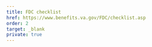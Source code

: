 ```yaml
---
title: FDC checklist
href: https://www.benefits.va.gov/FDC/checklist.asp
order: 2
target: _blank
private: true
---
```

